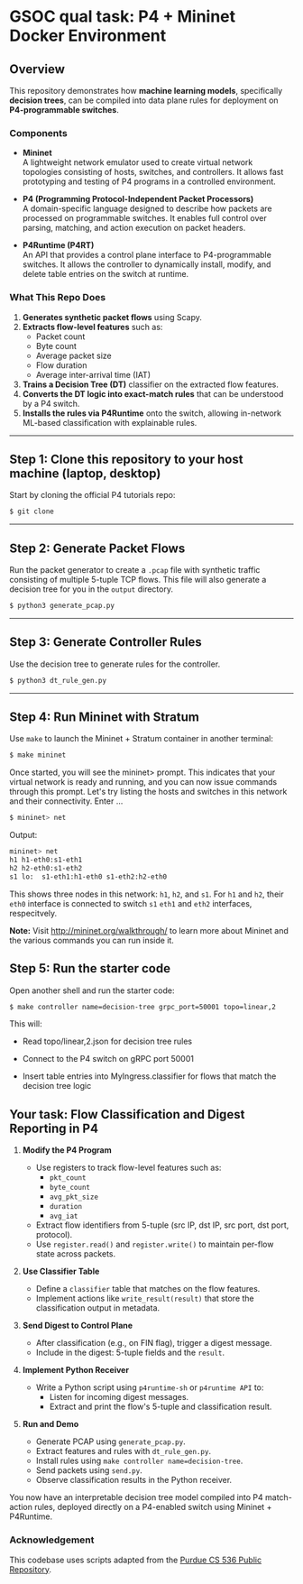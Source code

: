 # GSOC qual task: P4 + Mininet Docker Environment

## Overview

This repository demonstrates how **machine learning models**, specifically **decision trees**, can be compiled into data plane rules for deployment on **P4-programmable switches**.

### Components

- **Mininet**  
  A lightweight network emulator used to create virtual network topologies consisting of hosts, switches, and controllers. It allows fast prototyping and testing of P4 programs in a controlled environment.

- **P4 (Programming Protocol-Independent Packet Processors)**  
  A domain-specific language designed to describe how packets are processed on programmable switches. It enables full control over parsing, matching, and action execution on packet headers.

- **P4Runtime (P4RT)**  
  An API that provides a control plane interface to P4-programmable switches. It allows the controller to dynamically install, modify, and delete table entries on the switch at runtime.

### What This Repo Does

1. **Generates synthetic packet flows** using Scapy.
2. **Extracts flow-level features** such as:
   - Packet count  
   - Byte count  
   - Average packet size  
   - Flow duration  
   - Average inter-arrival time (IAT)
3. **Trains a Decision Tree (DT)** classifier on the extracted flow features.
4. **Converts the DT logic into exact-match rules** that can be understood by a P4 switch.
5. **Installs the rules via P4Runtime** onto the switch, allowing in-network ML-based classification with explainable rules.
---

## Step 1: Clone this repository to your host machine (laptop, desktop)

Start by cloning the official P4 tutorials repo:
```bash
$ git clone 
```
---

## Step 2: Generate Packet Flows
Run the packet generator to create a `.pcap` file with synthetic traffic consisting of multiple 5-tuple TCP flows. This file will also generate a decision tree for you in the `output` directory.

```bash
$ python3 generate_pcap.py
```
---
## Step 3: Generate Controller Rules
Use the decision tree to generate rules for the controller. 

```bash
$ python3 dt_rule_gen.py
```
---

## Step 4: Run Mininet with Stratum
Use `make` to launch the Mininet + Stratum container in another terminal:
```bash
$ make mininet
```
Once started, you will see the mininet> prompt. This indicates that your virtual network is ready and running, and you can now issue commands through this prompt.
Let's try listing the hosts and switches in this network and their connectivity. Enter ...
```bash
$ mininet> net
```
Output:
```bash
mininet> net
h1 h1-eth0:s1-eth1
h2 h2-eth0:s1-eth2
s1 lo:  s1-eth1:h1-eth0 s1-eth2:h2-eth0
```

This shows three nodes in this network: `h1`, `h2`, and `s1`. For `h1` and `h2`, their `eth0` interface is connected to switch `s1` `eth1` and `eth2` interfaces, respecitvely.

**Note:** Visit http://mininet.org/walkthrough/ to learn more about Mininet and the various commands you can run inside it.


## Step 5: Run the starter code
Open another shell and run the starter code:
```bash
$ make controller name=decision-tree grpc_port=50001 topo=linear,2
```
This will:
- Read topo/linear,2.json for decision tree rules

- Connect to the P4 switch on gRPC port 50001

- Insert table entries into MyIngress.classifier for flows that match the decision tree logic

## Your task: Flow Classification and Digest Reporting in P4

1. **Modify the P4 Program**
   - Use registers to track flow-level features such as:
     - `pkt_count`
     - `byte_count`
     - `avg_pkt_size`
     - `duration`
     - `avg_iat`
   - Extract flow identifiers from 5-tuple (src IP, dst IP, src port, dst port, protocol).
   - Use `register.read()` and `register.write()` to maintain per-flow state across packets.

2. **Use Classifier Table**
   - Define a `classifier` table that matches on the flow features.
   - Implement actions like `write_result(result)` that store the classification output in metadata.

3. **Send Digest to Control Plane**
   - After classification (e.g., on FIN flag), trigger a digest message.
   - Include in the digest: 5-tuple fields and the `result`.

4. **Implement Python Receiver**
   - Write a Python script using `p4runtime-sh` or `p4runtime API` to:
     - Listen for incoming digest messages.
     - Extract and print the flow's 5-tuple and classification result.

5. **Run and Demo**
   - Generate PCAP using `generate_pcap.py`.
   - Extract features and rules with `dt_rule_gen.py`.
   - Install rules using `make controller name=decision-tree`.
   - Send packets using `send.py`.
   - Observe classification results in the Python receiver.



You now have an interpretable decision tree model compiled into P4 match-action rules,
deployed directly on a P4-enabled switch using Mininet + P4Runtime.

### Acknowledgement

This codebase uses scripts adapted from the [Purdue CS 536 Public Repository](https://gitlab.com/purdue-cs536/fall-2024/public). 